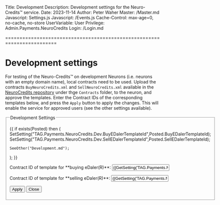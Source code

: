 ﻿Title: Development
Description: Development settings for the Neuro-Credits™ service.
Date: 2023-11-14
Author: Peter Waher
Master: /Master.md
Javascript: Settings.js
Javascript: /Events.js
Cache-Control: max-age=0, no-cache, no-store
UserVariable: User
Privilege: Admin.Payments.NeuroCredits
Login: /Login.md

========================================================================

Development settings
=======================

For testing of the Neuro-Credits™ on development Neurons (i.e. neurons with an empty domain name), local contracts need to be used.
Upload the contracts `BuyNeuroCredits.xml` and `SellNeuroCredits.xml` available in the [NeuroCredits repository](https://github.com/Trust-Anchor-Group/NeuroCredits)
under thge `Contracts` folder, to the neuron, and approve the templates. Enter the Contract IDs of the corresponding templates below,
and press the `Apply` button to apply the changes. This will enable the service for approved users (see the other settings available).

<form action="Development.md" method="post">
<fieldset>
<legend>Development Settings</legend>

{{
if exists(Posted) then
(
	SetSetting("TAG.Payments.NeuroCredits.Dev.BuyEDalerTemplateId",Posted.BuyEDalerTemplateId);
	SetSetting("TAG.Payments.NeuroCredits.Dev.SellEDalerTemplateId",Posted.SellEDalerTemplateId);
	
	SeeOther("Development.md");
);
}}

<p>
<label for="BuyEDalerTemplateId">Contract ID of template for **buying eDaler(R)**:</label>  
<input id="BuyEDalerTemplateId" name="BuyEDalerTemplateId" type="text" value="{{GetSetting('TAG.Payments.NeuroCredits.Dev.BuyEDalerTemplateId','')}}"/>
</p>

<p>
<label for="SellEDalerTemplateId">Contract ID of template for **selling eDaler(R)**:</label>  
<input id="SellEDalerTemplateId" name="SellEDalerTemplateId" type="text" value="{{GetSetting('TAG.Payments.NeuroCredits.Dev.SellEDalerTemplateId','')}}"/>
</p>

<button type="submit" class="posButton">Apply</button>
<button type="button" class="negButton" onclick="Close()">Close</button>

</fieldset>
</form>
